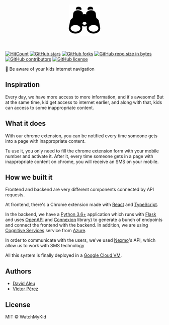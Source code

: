 <br>
    <p align="center">
        <img alt="watchmykid" src="./client/watchmykid-client/public/binoculars.png" style="width:100px;"/>
    </p>
<br>

[![HitCount](http://hits.dwyl.io/daleu/watchmykid.svg)](http://hits.dwyl.io/daleu/watchmykid)
[![GitHub stars](https://img.shields.io/github/stars/daleu/watchmykid.svg)](https://GitHub.com/daleu/watchmykid/stargazers/)
[![GitHub forks](https://img.shields.io/github/forks/daleu/watchmykid.svg)](https://GitHub.com/daleu/watchmykid/network/)
[![GitHub repo size in bytes](https://img.shields.io/github/repo-size/daleu/watchmykid.svg)](https://github.com/daleu/watchmykid)
[![GitHub contributors](https://img.shields.io/github/contributors/daleu/watchmykid.svg)](https://GitHub.com/daleu/watchmykid/graphs/contributors/)
[![GitHub license](https://img.shields.io/github/license/daleu/watchmykid.svg)](https://github.com/daleu/watchmykid/blob/master/LICENSE)

🔑 Be aware of your kids internet navigation

## Inspiration
Every day, we have more access to more information, and it's awesome! But at the same time, kid get access to internet earlier, and along with that, kids can access to some inappropriate content.

## What it does
With our chrome extension, you can be notified every time someone gets into a page with inappropriate content.

Tu use it, you only need to fill the chrome extension form with your mobile number and activate it. After it, every time someone gets in a page with inappropriate content on chrome, you will receive an SMS on your mobile.

## How we built it

Frontend and backend are very different components connected by API requests.

At frontend, there's a Chrome extension made with [React](https://reactjs.org/) and [TypeScript](https://www.typescriptlang.org/).

In the backend, we have a [Python 3.6+](https://www.python.org/downloads/release/python-372/) application which runs with [Flask](http://flask.pocoo.org/) and uses [OpenAPI](https://swagger.io/docs/specification/about/) and [Connexion](https://connexion.readthedocs.io/en/latest/) library) to generate a bunch of endpoints and connect the frontend with the backend.
In addition, we are using [Cognitive Services](https://azure.microsoft.com/en-us/services/cognitive-services/) service from [Azure](https://azure.microsoft.com/en-us/).

In order to communicate with the users, we've used [Nexmo](https://www.nexmo.com)'s API, which allow us to work with SMS technology 

All this system is finally deployed in a [Google Cloud VM](https://cloud.google.com/compute/docs/instances/).

## Authors

- [David Aleu](https://github.com/daleu)
- [Víctor Pérez](https://github.com/victorpm5)

## License

MIT © WatchMyKid